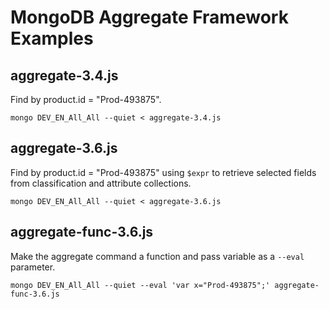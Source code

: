 # MongoDB Aggregate Framework Examples

## aggregate-3.4.js
Find by product.id = "Prod-493875".

```
mongo DEV_EN_All_All --quiet < aggregate-3.4.js
```

## aggregate-3.6.js
Find by product.id = "Prod-493875" using `$expr` to retrieve selected fields from classification and attribute collections.

```
mongo DEV_EN_All_All --quiet < aggregate-3.6.js
```

## aggregate-func-3.6.js
Make the aggregate command a function and pass variable as a `--eval` parameter.

```
mongo DEV_EN_All_All --quiet --eval 'var x="Prod-493875";' aggregate-func-3.6.js
```

